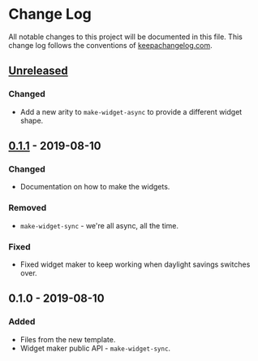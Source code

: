 # Change Log
All notable changes to this project will be documented in this file. This change log follows the conventions of [keepachangelog.com](http://keepachangelog.com/).

## [Unreleased]
### Changed
- Add a new arity to `make-widget-async` to provide a different widget shape.

## [0.1.1] - 2019-08-10
### Changed
- Documentation on how to make the widgets.

### Removed
- `make-widget-sync` - we're all async, all the time.

### Fixed
- Fixed widget maker to keep working when daylight savings switches over.

## 0.1.0 - 2019-08-10
### Added
- Files from the new template.
- Widget maker public API - `make-widget-sync`.

[Unreleased]: https://github.com/your-name/baseball/compare/0.1.1...HEAD
[0.1.1]: https://github.com/your-name/baseball/compare/0.1.0...0.1.1
